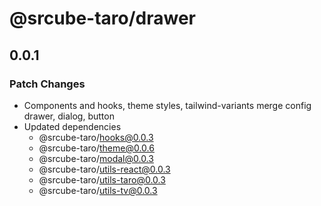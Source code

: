 # @srcube-taro/drawer

## 0.0.1

### Patch Changes

- Components and hooks, theme styles, tailwind-variants merge config
    drawer, dialog, button
- Updated dependencies
  - @srcube-taro/hooks@0.0.3
  - @srcube-taro/theme@0.0.6
  - @srcube-taro/modal@0.0.3
  - @srcube-taro/utils-react@0.0.3
  - @srcube-taro/utils-taro@0.0.3
  - @srcube-taro/utils-tv@0.0.3

